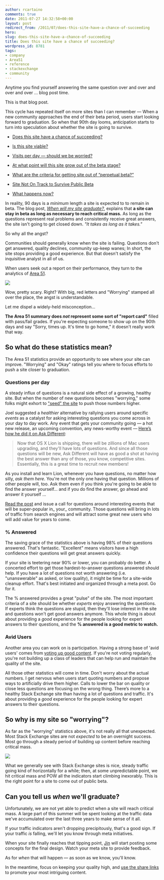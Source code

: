 ```yaml
---
author: rcartaino
comments: true
date: 2011-07-27 14:32:58+00:00
layout: post
redirect_from: /2011/07/does-this-site-have-a-chance-of-succeeding
hero: 
slug: does-this-site-have-a-chance-of-succeeding
title: Does this site have a chance of succeeding?
wordpress_id: 8781
tags:
- company
- Area51
- reference
- stackexchange
- community
---
```


Anytime you find yourself answering the same question over and over and over and over … blog post time.

This is that blog post.

This cycle has repeated itself on more sites than I can remember — When a new community approaches the end of their beta period, users start looking forward to graduation. So when that 90th day looms, anticipation starts to turn into speculation about whether the site is going to survive.





  * [Does this site have a chance of succeeding?](http://meta.drupal.stackexchange.com/questions/158/does-this-site-have-a-chance-of-succeeding)

  * [Is this site viable?](http://meta.codereview.stackexchange.com/questions/247/is-code-review-viable)

  * [Visits per day — should we be worried?](http://meta.german.stackexchange.com/questions/227/visits-per-day-should-we-be-worried)

  * [At what point will this site grow out of the beta stage?](http://meta.bicycles.stackexchange.com/questions/314/at-what-point-will-bicycles-se-grow-out-of-the-beta-stage)

  * [What are the criteria for getting site out of “perpetual beta?”](http://meta.money.stackexchange.com/questions/289/what-are-the-criteria-for-getting-money-se-out-of-perpetual-beta)

  * [Site Not On Track to Survive Public Beta](http://meta.pm.stackexchange.com/questions/94/site-not-on-track-to-survive-public-beta)

  * [What happens now?](http://meta.writers.stackexchange.com/questions/221/what-happens-now)


In reality, 90 days is a _minimum_ length a site is expected to to remain in beta. The blog post, [_When will my site graduate?_](http://blog.stackoverflow.com/2010/10/when-will-my-site-graduate/), explains that **a site can stay in beta as long as necessary to reach critical mass.** As long as the questions represent real problems and consistently receive great answers, the site isn't going to get closed down. _"It takes as long as it takes."_

So why all the angst?

Communities should generally know when the site is failing. Questions don't get answered, quality declines, community up-keep wanes; In short, the site stops providing a good experience. But that doesn't satisfy the inquisitive analyst in all of us.

When users seek out a report on their performance, they turn to the analytics of [Area 51](http://area51.stackexchange.com).

[![](https://i.stack.imgur.com/TSATW.png)](http://area51.stackexchange.com/proposals/4059/musical-practice-and-performance)

Wow, pretty scary. Right? With big, red letters and "Worrying" stamped all over the place, the angst is understandable.

Let me dispel a widely-held misconception…

**The Area 51 summary does _not_ represent some sort of "report card"** filled with pass/fail grades. If you're expecting someone to show up on the 90th days and say "Sorry, times up. It's time to go home," it doesn't really work that way.


## So what do these statistics mean?


The Area 51 statistics provide an opportunity to see where your site can improve. "Worrying" and "Okay" ratings tell you where to focus efforts to push a site closer to graduation.


### Questions per day


A steady influx of questions is a natural side effect of a growing, healthy site. But when the number of new questions becomes "worrying," some folks might exhort to ["seed" the site](http://blog.stackoverflow.com/2010/07/area-51-asking-the-first-questions/) to push those numbers higher.

Joel suggested a _healthier_ alternative by rallying users around specific _events_ as a catalyst for asking interesting questions you come across in your day to day work. Any event that gets your community going — a hot new release, an upcoming convention, any news-worthy event — [Here’s how he did it on Ask Different](http://meta.apple.stackexchange.com/questions/589/now-that-lion-is-out-help-promote-ask-different):


>Now that OS X Lion is shipping, there will be zillions of Mac users upgrading, and they'll have lots of questions. And since all those questions will be new, Ask Different will have as good a shot at having the best answer than any of those, you know, competitive sites. Essentially, this is a great time to recruit new members!

>
As you install and learn Lion, whenever you have questions, no matter how silly, _ask them here_. You're not the only one having that question. Millions of other people will, too. Ask them even if you think you're going to be able to find the answer yourself... and if you do find the answer, go ahead and answer it yourself …


[Read the post](http://meta.apple.stackexchange.com/questions/589/now-that-lion-is-out-help-promote-ask-different) and issue a call for questions around interesting events that will be super-popular in_ your_ community. Those questions will bring in lots of traffic from search engines and will attract some great new users who will add value for years to come.


### % Answered


The saving grace of the statistics above is having 98% of their questions answered. That's fantastic. "Excellent" means visitors have a high confidence their questions will get great answers quickly.

If your site is teetering near 90% or lower, you can probably do better. A concerted effort to get those hardest-to-answer questions answered should help. If you have a lot of questions not worth answering (i.e. "unanswerable" as asked, or low quality), it might be time for a site-wide cleanup effort. That's best initiated and organized through a meta post. Go for it.

The % answered provides a great "pulse" of the site. The most important criteria of a site should be whether _experts_ enjoy answering the questions. If experts think the questions are stupid, then they'll lose interest in the site and questions won't get good answers anymore. This whole thing is about about providing a _good_ experience for the people looking for expert answers to their questions, and the **% answered is a good metric to watch.**


### Avid Users


Another area you can work on is participation. Having a strong base of 'avid users' comes from [voting up good content](http://blog.stackoverflow.com/2010/10/vote-early-vote-often/). If you're not voting regularly, you're not building up a class of leaders that can help run and maintain the quality of the site.

All those other statistics will come in time. Don't worry about the actual numbers. I get nervous when users start quoting numbers and propose ways to artificially drive them higher. Calls to lower the bar on quality or close less questions are focusing on the wrong thing. There’s more to a healthy Stack Exchange site than having a lot of questions and traffic. It's about providing a _good_ experience for the people looking for expert answers to their questions.



## So why is my site so "worrying"?



As far as the "worrying" statistics above, it's not really all that unexpected. Most Stack Exchange sites are not _expected_ to be an overnight success. Most go through a steady period of building up content before reaching critical mass.

![](/images/wordpress/number-of-visits-graph.png)

What we generally see with Stack Exchange sites is nice, steady traffic going kind of horizontally for a while; then, at some unpredictable point, we hit critical mass and POW all the indicators start climbing inexorably. This is the right point for a site to come out of public beta.


## Can you tell us _when_ we'll graduate?


Unfortunately, we are not yet able to predict when a site will reach critical mass. A large part of this summer will be spent looking at the traffic data we've accumulated over the last three years to make sense of it all.

If your traffic indicators aren't dropping precipitously, that's a good sign. If your traffic _is_ falling, we'll let you know through meta initiatives.

When your site finally reaches that tipping point, [Jin](http://blog.stackoverflow.com/2010/07/our-designer-in-residence-jin-yang/) will start posting some concepts for the final design. Watch your meta site to provide feedback.

As for _when_ that will happen — as soon as we know, you'll know.

In the meantime, focus on keeping your quality high, and [use the share links](http://blog.stackoverflow.com/2010/08/a-recipe-to-promote-your-site/) to promote your most intriguing content.

